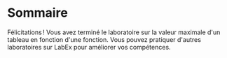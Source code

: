 # Sommaire

Félicitations ! Vous avez terminé le laboratoire sur la valeur maximale d'un tableau en fonction d'une fonction. Vous pouvez pratiquer d'autres laboratoires sur LabEx pour améliorer vos compétences.
